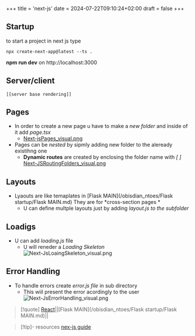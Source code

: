 +++
title = 'next-js'
date = 2024-07-22T09:10:24+02:00
draft = false
+++


## Startup 
to start a project in next js type 
```
npx create-next-app@latest --ts .
```

**npm run dev**
on  http://localhost:3000
## Server/client 
	[[server base rendering]]
## Pages 

- In order to create a new page u have to make a *new folder* and inside of it add *page.tsx*
	- [Next-jsPages_visual.png](/Next-jsPages_visual.png)
 - Pages can be *nested* by sipmly adding  new folder to the aleready existihng one 
	 - **Dynamic routes**  are created by enclosing the folder name with *[ ]*
		 [Next-JSRoutingFolders_visual.png](/Next-JSRoutingFolders_visual.png)

## Layouts 
- Lyaouts are like temaplates in [Flask MAIN](/obisdian_ntoes/Flask startup/Flask MAIN.md) They are for *cross-section pages *
	- U can define multple layouts just by adding *layout.js to the subfolder*
		

## Loadigs 

- U can add *loading.js* file 
	-  U will reneder a *Loading Skeleton*
		  ![Next-JsLoaingSkeleton_visual.png](/Notes/Next-JsLoaingSkeleton_visual.png)

## Error Handling 
- To handle errors create *error.js file* in sub directory 
	- This wiil present the error acordingly to the user 
	 ![Next-JsErrorHandling_visual.png](/Notes/Next-JsErrorHandling_visual.png)


>[!quote] [React](/next-js/Reactjs/React.md)||[Flask MAIN](/obisdian_ntoes/Flask startup/Flask MAIN.md)||


$$ $$

>[!tip]- resources 
>[nex-js guide](https://www.youtube.com/watch?v=wm5gMKuwSYk)